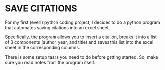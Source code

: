 # SAVE CITATIONS

For my first (ever!) python coding project, I decided to do a python program that automates saving citations into an excel sheet.

Specifically, the program allows you to insert a citation, breaks it into a list of 3 components (author, year, and title) and saves this list into the excel sheet in the corresponding columns. 

There is some setup tasks you need to do before getting started. So, make sure you read notes from the program itself. 
